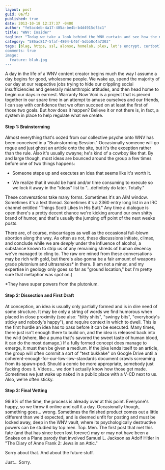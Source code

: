 ```yaml
---
layout: post
guid: 0a7f3
published: true
date: 2013-10-18 12:37:37 -0400
author: "fe5ac4eb-4a17-405a-be4b-b4d4915cf5c1"
title: "WNV: Insider"
tagline: "Today we take a look behind the WNV curtain and see how the metaphorical (and occasionally literal) sausage is made. If you\'ve ever wondered what fanciful adventures of literary and cultural discovery we go on to create content for this website, then buckle up: this one\'s gonna be underwhelming. "
category: "586ac817-5faf-4804-b46f-5dbb8c4a7303"
tags: [blag, https, ssl, alonso, homelab, plex, let's encrypt, certbot]
comments: true
image:
  feature: blah.jpg
---
```


A day in the life of a WNV content creator begins much the way I assume a day begins for good, wholesome people. We wake up, spend the majority of our day at our respective jobs trying to hide our crippling social insufficiencies and generally misanthropic attitudes, and then head home to begin our days in earnest. Warranty Now Void is a project that is pieced together in our spare time in an attempt to amuse ourselves and our friends, I can say with confidence that we often succeed on at least the first of those two goals. But _how_ does it happen? Believe it or not there is, in fact, a system in place to help regulate what we create.

#### Step 1: Brainstorming

Almost everything that's oozed from our collective psyche onto WNV has been conceived in a "Brainstorming Session." Occasionally someone will go rogue and just ghost an article onto the site, but it's the exception rather than the rule. Also it's usually cwayne; he's kind of a cowboy like that. By and large though, most ideas are bounced around the group a few times before one of two things happens:

*   Someone steps up and executes an idea that seems like it's worth it.
    
*   We realize that it would be hard and/or time consuming to execute so we lock it away in the "ideas" list to "...definitely do later. Totally."
    

These conversations take many forms. Sometimes it's an AIM window. Sometimes it's a text thread. Sometimes it's a 2360 entry long list in an IRC channel entitled "Things Scott Likes In His Butt." Any time a dialogue is open there's a pretty decent chance we're kicking around our own shitty brand of humor, and that's usually the jumping off point of the next weeks posts.

There are, of course, miscarriages as well as the occasional full-blown abortion along the way. As often as not, these discussions initiate, climax, and conclude while we are _deeply_ under the influence of alcohol, a substance known to strip us of any remaining shreds of human decency we've managed to cling to. The raw ore mined from these conversations may be rich with gold, but there's also gonna be a fair amount of weapons grade plutonium and ultrasnakes\* in there. (I am not a miner, and my expertise in geology only goes so far as "ground location," but I'm pretty sure that metaphor was spot on.)

\*They have super powers from the plutonium.

#### Step 2: Dissection and First Draft

At conception, an idea is usually only partially formed and is in dire need of some structure. It may be only a string of words we find humorous when placed in close proximity (see also: "bitty shits", "swingy bits", "everybody's sticky and nobody's happy"), and require context in which to dwell. This is the first hurdle an idea has to pass before it can be executed. Many times, there just isn't enough there to build on, and the idea is released back into the wild (where, like a puma that's savored the sweet taste of human blood, it can do the most damage.) If a fully formed concept does manage to emerge, it must then be given a medium. If the joke lends itself to an article, the group will often commit a sort of "text bukkake" on Google Drive until a coherent-enough-for-our-low-low-standards document crawls screaming from its spawn-pod. Should a comic be more appropriate, somebody just fucking does it. Videos... we don't actually know how those get made. Sometimes we just wake up naked in a public place with a V-CD next to us. Also, we're often sticky.

#### Step 3: Final Vetting

99.9% of the time, the process is already over at this point. Everyone's happy, so we throw it online and call it a day. Occasionally though, something goes... wrong. Sometimes the finished product comes out a little different than we'd expected, and is deemed unfit for posting and must be locked away, deep in the WNV vault, where its psychologically destructive powers can be studied by top men. Top. Men. The first post that met this fate (and that has since been lost forever) may or may not have been a Snakes on a Plane parody that involved Samuel L. Jackson as Adolf Hitler in "The Diary of Anne Frank 2: Jews in an Attic."

Sorry about that. And about the future stuff.

Just... Sorry.